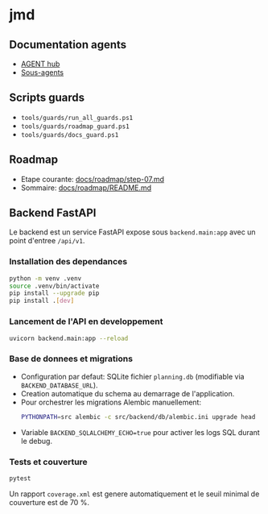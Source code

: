 # jmd

## Documentation agents
- [AGENT hub](AGENT.md)
- [Sous-agents](docs/agents/README.md)

## Scripts guards
- `tools/guards/run_all_guards.ps1`
- `tools/guards/roadmap_guard.ps1`
- `tools/guards/docs_guard.ps1`

## Roadmap
- Etape courante: [docs/roadmap/step-07.md](docs/roadmap/step-07.md)
- Sommaire: [docs/roadmap/README.md](docs/roadmap/README.md)

## Backend FastAPI
Le backend est un service FastAPI expose sous `backend.main:app` avec un point d'entree `/api/v1`.

### Installation des dependances
```bash
python -m venv .venv
source .venv/bin/activate
pip install --upgrade pip
pip install .[dev]
```

### Lancement de l'API en developpement
```bash
uvicorn backend.main:app --reload
```

### Base de donnees et migrations
- Configuration par defaut: SQLite fichier `planning.db` (modifiable via `BACKEND_DATABASE_URL`).
- Creation automatique du schema au demarrage de l'application.
- Pour orchestrer les migrations Alembic manuellement:
  ```bash
  PYTHONPATH=src alembic -c src/backend/db/alembic.ini upgrade head
  ```
- Variable `BACKEND_SQLALCHEMY_ECHO=true` pour activer les logs SQL durant le debug.

### Tests et couverture
```bash
pytest
```
Un rapport `coverage.xml` est genere automatiquement et le seuil minimal de couverture est de 70 %.

